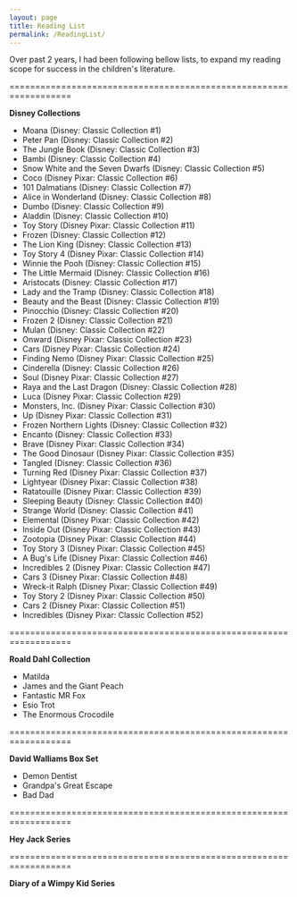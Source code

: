 ```yaml
---
layout: page
title: Reading List
permalink: /ReadingList/
---
```


Over past 2 years, I had been following bellow lists, to expand my reading scope for success in the children's literature. 

==================================================================

<b>Disney Collections</b>

- Moana (Disney: Classic Collection #1)
- Peter Pan (Disney: Classic Collection #2)
- The Jungle Book (Disney: Classic Collection #3)
- Bambi (Disney: Classic Collection #4)
- Snow White and the Seven Dwarfs (Disney: Classic Collection #5)
- Coco (Disney Pixar: Classic Collection #6)
- 101 Dalmatians (Disney: Classic Collection #7)
- Alice in Wonderland (Disney: Classic Collection #8)
- Dumbo (Disney: Classic Collection #9)
- Aladdin (Disney: Classic Collection #10)
- Toy Story (Disney Pixar: Classic Collection #11)
- Frozen (Disney: Classic Collection #12)
- The Lion King (Disney: Classic Collection #13)
- Toy Story 4 (Disney Pixar: Classic Collection #14)
- Winnie the Pooh (Disney: Classic Collection #15)
- The Little Mermaid (Disney: Classic Collection #16)
- Aristocats (Disney: Classic Collection #17)
- Lady and the Tramp (Disney: Classic Collection #18)
- Beauty and the Beast (Disney: Classic Collection #19)
- Pinocchio (Disney: Classic Collection #20)
- Frozen 2 (Disney: Classic Collection #21)
- Mulan (Disney: Classic Collection #22)
- Onward (Disney Pixar: Classic Collection #23)
- Cars (Disney Pixar: Classic Collection #24)
- Finding Nemo (Disney Pixar: Classic Collection #25)
- Cinderella (Disney: Classic Collection #26)
- Soul (Disney Pixar: Classic Collection #27)
- Raya and the Last Dragon (Disney: Classic Collection #28)
- Luca (Disney Pixar: Classic Collection #29)
- Monsters, Inc. (Disney Pixar: Classic Collection #30)
- Up (Disney Pixar: Classic Collection #31)
- Frozen Northern Lights (Disney: Classic Collection #32)
- Encanto (Disney: Classic Collection #33)
- Brave (Disney Pixar: Classic Collection #34)
- The Good Dinosaur (Disney Pixar: Classic Collection #35)
- Tangled (Disney: Classic Collection #36)
- Turning Red (Disney Pixar: Classic Collection #37)
- Lightyear (Disney Pixar: Classic Collection #38)
- Ratatouille (Disney Pixar: Classic Collection #39)
- Sleeping Beauty (Disney: Classic Collection #40)
- Strange World (Disney: Classic Collection #41)
- Elemental (Disney Pixar: Classic Collection #42)
- Inside Out (Disney Pixar: Classic Collection #43)
- Zootopia (Disney Pixar: Classic Collection #44)
- Toy Story 3 (Disney Pixar: Classic Collection #45)
- A Bug's Life (Disney Pixar: Classic Collection #46)
- Incredibles 2 (Disney Pixar: Classic Collection #47)
- Cars 3 (Disney Pixar: Classic Collection #48)
- Wreck-it Ralph (Disney Pixar: Classic Collection #49)
- Toy Story 2 (Disney Pixar: Classic Collection #50)
- Cars 2 (Disney Pixar: Classic Collection #51)
- Incredibles (Disney Pixar: Classic Collection #52)


==================================================================

<b>Roald Dahl Collection</b>

- Matilda
- James and the Giant Peach
- Fantastic MR Fox
- Esio Trot
- The Enormous Crocodile


==================================================================

<b>David Walliams Box Set</b>

- Demon Dentist
- Grandpa's Great Escape
- Bad Dad

==================================================================

<b>Hey Jack Series</b>

==================================================================

<b>Diary of a Wimpy Kid Series</b>






